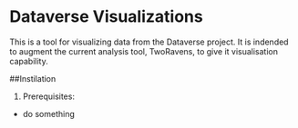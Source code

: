 # Dataverse Visualizations

This is a tool for visualizing data from the Dataverse project. It is indended to augment the current analysis tool, TwoRavens, to give it visualisation capability. 

##Instilation

1. Prerequisites:
  * do something
